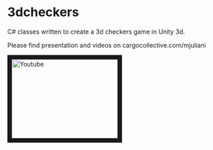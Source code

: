 # 3dcheckers
C# classes written to create a 3d checkers game in Unity 3d.

Please find presentation and videos on cargocollective.com/mjuliani

<a href="https://www.youtube.com/watch?v=gimwSGrKmuk
" target="_blank"><img src="https://www.youtube.com/watch?v=gimwSGrKmuk" 
alt="Youtube" width="240" height="180" border="10" /></a>
